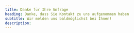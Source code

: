 ```yaml
---
title: Danke für Ihre Anfrage
heading: Danke, dass Sie Kontakt zu uns aufgenommen haben
subtitle: Wir melden uns baldmöglichst bei Ihnen!
description:
---
```

